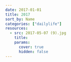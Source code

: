```yaml
---
date: 2017-01-01
title: 2017
sort_by: Name
categories: ["dailylife"]
resources:
  - src: 2017-05-07 (9).jpg
    title:
    params:
      cover: true
      hidden: false
---
```

